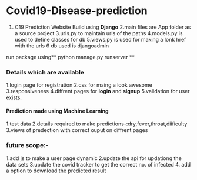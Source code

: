 # Covid19-Disease-prediction

1. C19 Prediction Website Build using **Django**
2.main files are App folder as a source project
3.urls.py to maintain urls of the paths
4.models.py is used to define classes for db
5.views.py is used for making a lonk href with the urls
6 db used is djangoadmin

run package using** python manage.py runserver
**

### Details which are available 

1.login page for registration
2.css for maing a look awesome 
3.responsiveness
4.diffrent pages for **login** and **signup**
5.validation for user exists.

#### Prediction made using Machine Learning 

1.test data 
2.details required to make predictions-:dry,fever,throat,diificulty
3.views of predection with correct ouput on diffrent pages

### future scope:-
1.add js to make a user page dynamic
2.update the api for updationg the data sets
3.update the covid tracker to get the correct no. of infected
4. add a option to download the predicted result
